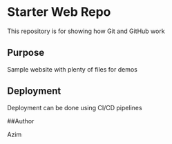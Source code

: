 # Starter Web Repo

This repository is for showing how Git and GitHub work

## Purpose

Sample website with plenty of files for demos

## Deployment

Deployment can be done using CI/CD pipelines

##Author

Azim